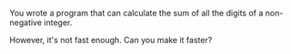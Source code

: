 You wrote a program that can calculate the sum of all the digits of a non-negative integer.

However, it's not fast enough. Can you make it faster?